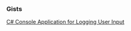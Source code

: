 ### Gists
[C# Console Application for Logging User Input](https://gist.github.com/yusufdemyr/41e666f03f8cb6dce966a1319fcd1185)

<!--
### 📊 Overall Stats

<table>
  <tr>
    <td>
      <a href="https://github.com/yusufdemyr/github-readme-stats"> <img src="https://github-readme-stats.vercel.app/api?username=yusufdemyr&hide_border=true&show_icons=true" alt="yusufdemyr's GitHub Stats" /> </a>
    </td>
    <td>
      <a href="https://github.com/yusufdemyr/github-readme-stats"> <img src="https://github-readme-stats.vercel.app/api/top-langs/?username=yusufdemyr&hide_border=true&langs_count=8&layout=compact" alt="Top Languages" /> </a>
    </td>
  </tr>
  <tr>
    <td colspan=2 align="center">
      <a href="https://git.io/streak-stats"> <img src="http://github-readme-streak-stats.herokuapp.com?user=yusufdemyr&hide_border=true&background=f6f8fa&currStreakLabel=000000&date_format=j%20M%5B%20Y%5D" alt="yusufdemyr's GitHub Readme Streak Stats" /> </a>
    </td>
  </tr>
</table>


<p align="center"> 
  Visitors :<br>
  <img src="https://profile-counter.glitch.me/yusufdemyr/count.svg" />
</p>
-->
<!--
**yusufdemyr/yusufdemyr** is a ✨ _special_ ✨ repository because its `README.md` (this file) appears on your GitHub profile.

Here are some ideas to get you started:

- 🔭 I’m currently working on ...
- 🌱 I’m currently learning ...
- 👯 I’m looking to collaborate on ...
- 🤔 I’m looking for help with ...
- 💬 Ask me about ...
- 📫 How to reach me: ...
- 😄 Pronouns: ...
- ⚡ Fun fact: ...
-->
